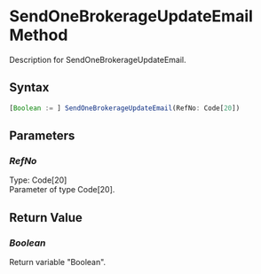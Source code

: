 # SendOneBrokerageUpdateEmail Method
Description for SendOneBrokerageUpdateEmail.

## Syntax
```javascript
[Boolean := ] SendOneBrokerageUpdateEmail(RefNo: Code[20])
```

## Parameters
### *RefNo*
Type: Code[20]<br/>
Parameter of type Code[20].

## Return Value
### *Boolean*
Return variable "Boolean".
